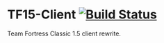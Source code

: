 # TF15-Client [![Build Status](https://travis-ci.com/Aimless-Wanderer/tf15-client.svg)](https://travis-ci.com/Aimless-Wanderer/tf15-client)
Team Fortress Classic 1.5 client rewrite.

